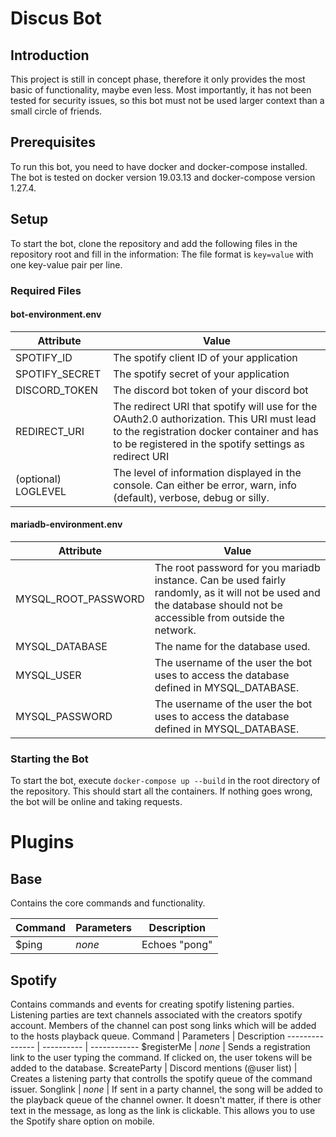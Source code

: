 # Discus Bot
## Introduction
This project is still in concept phase, therefore it only provides the most basic of functionality, maybe even less. Most importantly, it has not been tested for security issues, so this bot must not be used larger context than a small circle of friends.
## Prerequisites
To run this bot, you need to have docker and docker-compose installed. The bot is tested on docker version 19.03.13 and docker-compose version 1.27.4. 
## Setup
To start the bot, clone the repository and add the following files in the repository root and fill in the information:
The file format is ``key=value`` with one key-value pair per line.
### Required Files
#### bot-environment.env
Attribute       | Value
--------------- | ---------
SPOTIFY_ID      | The spotify client ID of your application 
SPOTIFY_SECRET  | The spotify secret of your application
DISCORD_TOKEN   | The discord bot token of your discord bot
REDIRECT_URI    | The redirect URI that spotify will use for the OAuth2.0 authorization. This URI must lead to the registration docker container and has to be registered in the spotify settings as redirect URI
(optional) LOGLEVEL | The level of information displayed in the console. Can either be error, warn, info (default), verbose, debug or silly.

#### mariadb-environment.env
Attribute           | Value
---------------     | ---------
MYSQL_ROOT_PASSWORD | The root password for you mariadb instance. Can be used fairly randomly, as it will not be used and the database should not be accessible from outside the network.
MYSQL_DATABASE      | The name for the database used.
MYSQL_USER          | The username of the user the bot uses to access the database defined in MYSQL_DATABASE.
MYSQL_PASSWORD      |The username of the user the bot uses to access the database defined in MYSQL_DATABASE.

### Starting the Bot
To start the bot, execute ```docker-compose up --build``` in the root directory of the repository. This should start all the containers. If nothing goes wrong, the bot will be online and taking requests.

# Plugins
## Base
Contains the core commands and functionality.

Command             | Parameters | Description
---------------     | ---------- | ------------
$ping               | *none*     | Echoes "pong"


## Spotify
Contains commands and events for creating spotify listening parties. Listening parties are text channels associated with the creators spotify account. Members of the channel can post song links which will be added to the hosts playback queue.
Command             | Parameters | Description
---------------     | ---------- | ------------
$registerMe         | *none*     | Sends a registration link to the user typing the command. If clicked on, the user tokens will be added to the database.
$createParty        | Discord mentions (@user list)      | Creates a listening party that controlls the spotify queue of the command issuer.
Songlink            | *none*     | If sent in a party channel, the song will be added to the playback queue of the channel owner. It doesn't matter, if there is other text in the message, as long as the link is clickable. This allows you to use the Spotify share option on mobile.